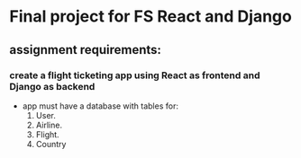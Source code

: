 # Final project for FS React and Django  

## assignment requirements:  

### create a flight ticketing app using React as frontend and Django as backend  

* app must have a database with tables for:
    1.  User.
    2.  Airline.
    3.  Flight.
    4.  Country

